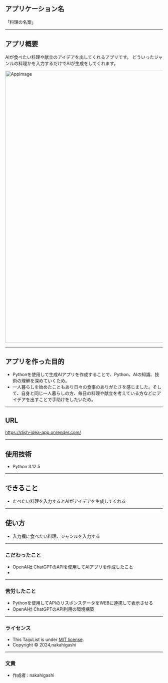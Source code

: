 
## アプリケーション名
「料理の名案」

---
## アプリ概要
AIが食べたい料理や献立のアイデアを出してくれるアプリです。
どういったジャンルの料理かを入力するだけでAIが生成をしてくれます。


<img width="869" alt="AppImage" src="https://github.com/user-attachments/assets/6dfe3166-30ce-43d1-a946-81e926f4b0cd">

---
## アプリを作った目的
* Pythonを使用して生成AIアプリを作成することで、Python、AIの知識、技術の理解を深めていくため。
* 一人暮らしを始めたこともあり日々の食事のありがたさを感じました。そして、自身と同じ一人暮らしの方、毎日の料理や献立を考えている方などにアイデアを出すことで手助けをしたいため。

---
## URL
https://dish-idea-app.onrender.com/

---
## 使用技術
* Python 3.12.5

---
## できること
* たベたい料理を入力するとAIがアイデアを生成してくれる

---
## 使い方
* 入力欄に食べたい料理、ジャンルを入力する

---
### こだわったこと
* OpenAI社 ChatGPTのAPIを使用してAIアプリを作成したこと
* 
---
### 苦労したこと
* Pythonを使用してAPIのリスポンスデータをWEBに連携して表示させる
* OpenAI社 ChatGPTのAPI利用の環境構築


---
### ライセンス
* This TaijuList is under [MIT license](http://TomoakiTANAKA.mit-license.org).
* Copyright © 2024,nakahigashi

---
### 文責
* 作成者 : nakahigashi